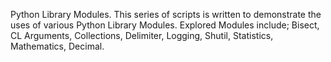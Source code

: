 Python Library Modules.
This series of scripts is written to demonstrate the uses of various Python Library Modules. 
Explored Modules include; Bisect, CL Arguments, Collections, Delimiter, Logging, Shutil, Statistics, Mathematics, Decimal.

